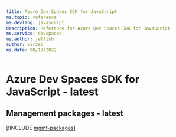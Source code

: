 ```yaml
---
title: Azure Dev Spaces SDK for JavaScript
ms.topic: reference
ms.devlang: javascript
description: Reference for Azure Dev Spaces SDK for JavaScript
ms.service: devspaces
ms.author: jeffish
author: xirzec
ms.data: 08/17/2022
---
```

# Azure Dev Spaces SDK for JavaScript - latest

## Management packages - latest
[!INCLUDE [mgmt-packages](dev-spaces-mgmt-index.md)]